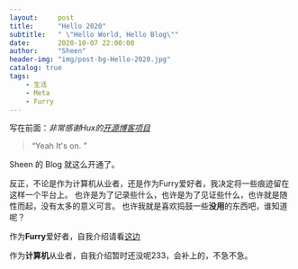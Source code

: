 ```yaml
---
layout:     post
title:      "Hello 2020"
subtitle:   " \"Hello World, Hello Blog\""
date:       2020-10-07 22:00:00
author:     "Sheen"
header-img: "img/post-bg-Hello-2020.jpg"
catalog: true
tags:
    - 生活
    - Meta
    - Furry
---
```


写在前面：*非常感谢Hux的[开源博客项目](https://github.com/Huxpro/huxpro.github.io)*



> “Yeah It's on. ”

Sheen 的 Blog 就这么开通了。

反正，不论是作为计算机从业者，还是作为Furry爱好者，我决定将一些痕迹留在这样一个平台上。
也许是为了记录些什么，也许是为了见证些什么，也许就是随性而起，没有太多的意义可言。
也许我就是喜欢捣鼓一些**没用**的东西吧，谁知道呢？


作为**Furry**爱好者，自我介绍请看[这边](https://youbadbad.github.io/about/)  

作为**计算机**从业者，自我介绍暂时还没呢233，会补上的，不急不急。


